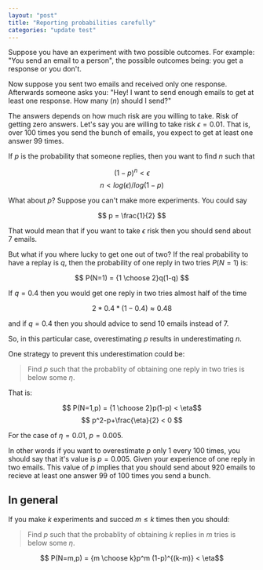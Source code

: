```yaml
---
layout: "post"
title: "Reporting probabilities carefully"
categories: "update test"
---
```


Suppose you have an experiment with two possible outcomes. For example: "You
send an email to a person", the possible outcomes being: you get a response or
you don't.

Now suppose you sent two emails and received only one response. Afterwards 
someone asks you: "Hey! I want to send enough emails to get at least one
response. How many ($n$) should I send?"

The answers depends on how much risk are you willing to take. Risk of getting
zero answers. Let's say you are willing to take risk $\epsilon = 0.01$. That is, over
$100$ times you send the bunch of emails, you expect to get at least one answer $99$
times.

If $p$ is the probability that someone replies, then you want to find $n$ such that

$$ (1-p)^n < \epsilon $$
$$ n < log(\epsilon)/log(1-p) $$

What about $p$? Suppose you can't make more experiments. You could say

$$ p = \frac{1}{2} $$

That would mean that if you want to take $\epsilon$ risk then you should send
about $7$ emails.

But what if you where lucky to get one out of two? If the real probability to have
a replay is $q$, then the probability of one reply in two tries $P(N=1)$ is:

$$ P(N=1) = {1 \choose 2}q(1-q) $$

If $q=0.4$ then you would get one reply in two tries almost half of the time

$$ 2 * 0.4*(1-0.4) \approx 0.48 $$

and if $q=0.4$ then you should advice to send $10$ emails instead of $7$.

So, in this particular case, overestimating $p$ results in underestimating
$n$.

One strategy to prevent this underestimation could be:

> Find $p$ such that the probablity of obtaining one reply in two tries is below
> some $\eta$.

That is:

$$ P(N=1,p) = {1 \choose 2}p(1-p) < \eta$$
$$ p^2-p+\frac{\eta}{2} < 0 $$

For the case of $\eta = 0.01$, $p = 0.005$.

In other words if you want to overestimate $p$ only $1$ every $100$ times, you should
say that it's value is $p = 0.005$. Given your experience of one reply in two
emails. This value of $p$ implies that you should send about $920$ emails to
recieve at least one answer $99$ of $100$ times you send a bunch.

## In general

If you make $k$ experiments and succed $m \le k$ times then you should:

> Find $p$ such that the probablity of obtaining $k$ replies in $m$ tries is below
> some $\eta$.

$$ P(N=m,p) = {m \choose k}p^m (1-p)^{(k-m)} < \eta$$

<script type="text/javascript"
   src="http://cdn.mathjax.org/mathjax/latest/MathJax.js?config=TeX-AMS-MML_HTMLorMML"></script>

<script type="text/x-mathjax-config">
  MathJax.Hub.Config({tex2jax: {inlineMath: [['$','$'], ['\\(','\\)']]}});
</script>

